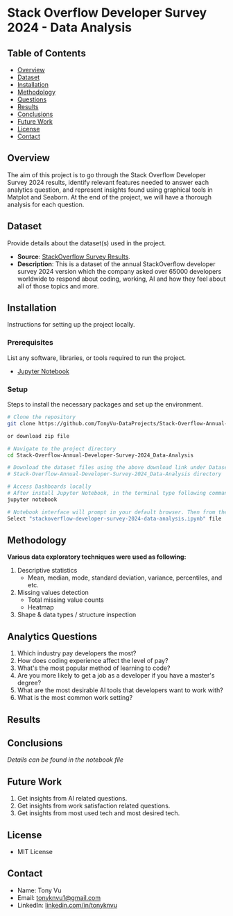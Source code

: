 # Stack Overflow Developer Survey 2024 - Data Analysis

## Table of Contents
- [Overview](#overview)
- [Dataset](#dataset)
- [Installation](#installation)
- [Methodology](#methodology)
- [Questions](#questions)
- [Results](#results)
- [Conclusions](#conclusions)
- [Future Work](#future-work)
- [License](#license)
- [Contact](#contact)

## Overview
The aim of this project is to go through the Stack Overflow Developer Survey 2024 results, identify relevant features needed to answer each analytics question, and represent insights found using graphical tools in Matplot and Seaborn. At the end of the project, we will have a thorough analysis for each question. 

## Dataset
Provide details about the dataset(s) used in the project.
- **Source**: [StackOverflow Survey Results](https://survey.stackoverflow.co/).
- **Description**: This is a dataset of the annual StackOverflow developer survey 2024 version which the company asked over 65000 developers worldwide to respond about coding, working, AI and how they feel about all of those topics and more.

## Installation
Instructions for setting up the project locally. 

### Prerequisites
List any software, libraries, or tools required to run the project.
- [Jupyter Notebook](https://jupyter.org/install)

### Setup
Steps to install the necessary packages and set up the environment.

```bash
# Clone the repository
git clone https://github.com/TonyVu-DataProjects/Stack-Overflow-Annual-Developer-Survey-2024_Data-Analysis.git

or download zip file

# Navigate to the project directory
cd Stack-Overflow-Annual-Developer-Survey-2024_Data-Analysis

# Download the dataset files using the above download link under Dataset section in the 
# Stack-Overflow-Annual-Developer-Survey-2024_Data-Analysis directory

# Access Dashboards locally
# After install Jupyter Notebook, in the terminal type following command
jupyter notebook

# Notebook interface will prompt in your default browser. Then from the directory tree, select the file
Select "stackoverflow-developer-survey-2024-data-analysis.ipynb" file
```

## Methodology
**Various data exploratory techniques were used as following:**
1. Descriptive statistics
    - Mean, median, mode, standard deviation, variance, percentiles, and etc.
2. Missing values detection
    - Total missing value counts
    - Heatmap
4. Shape & data types / structure inspection

## Analytics Questions
1. Which industry pay developers the most?
2. How does coding experience affect the level of pay?
3. What's the most popular method of learning to code?
4. Are you more likely to get a job as a developer if you have a master's degree?
5. What are the most desirable AI tools that developers want to work with?
6. What is the most common work setting?

## Results

## Conclusions
*_Details can be found in the notebook file_*

## Future Work
1. Get insights from AI related questions.
2. Get insights from work satisfaction related questions.
3. Get insights from most used tech and most desired tech.
## License
- MIT License

## Contact
- Name: Tony Vu
- Email: [tonyknvu1@gmail.com](mailto:tonyknvu1@gmail.com)
- LinkedIn: [linkedin.com/in/tonyknvu](https://www.linkedin.com/in/tonyknvu/)
